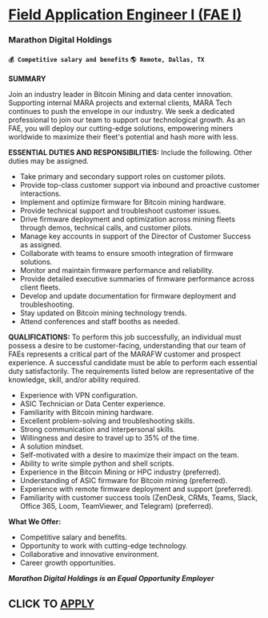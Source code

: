 # [Field Application Engineer I (FAE I) ](https://www.remotewlb.com/apply/field-application-engineer-i-fae-i)  
### Marathon Digital Holdings  
#### `💰 Competitive salary and benefits` `🌎 Remote, Dallas, TX`  

**SUMMARY**

Join an industry leader in Bitcoin Mining and data center innovation. Supporting internal MARA projects and external clients, MARA Tech continues to push the envelope in our industry. We seek a dedicated professional to join our team to support our technological growth. As an FAE, you will deploy our cutting-edge solutions, empowering miners worldwide to maximize their fleet's potential and hash more with less.

**ESSENTIAL DUTIES AND RESPONSIBILITIES:** Include the following. Other duties may be assigned.

  * Take primary and secondary support roles on customer pilots.
  * Provide top-class customer support via inbound and proactive customer interactions.
  * Implement and optimize firmware for Bitcoin mining hardware.
  * Provide technical support and troubleshoot customer issues.
  * Drive firmware deployment and optimization across mining fleets through demos, technical calls, and customer pilots.
  * Manage key accounts in support of the Director of Customer Success as assigned.
  * Collaborate with teams to ensure smooth integration of firmware solutions.
  * Monitor and maintain firmware performance and reliability.
  * Provide detailed executive summaries of firmware performance across client fleets.
  * Develop and update documentation for firmware deployment and troubleshooting.
  * Stay updated on Bitcoin mining technology trends.
  * Attend conferences and staff booths as needed.

**QUALIFICATIONS:** To perform this job successfully, an individual must possess a desire to be customer-facing, understanding that our team of FAEs represents a critical part of the MARAFW customer and prospect experience. A successful candidate must be able to perform each essential duty satisfactorily. The requirements listed below are representative of the knowledge, skill, and/or ability required.

  * Experience with VPN configuration.
  * ASIC Technician or Data Center experience.
  * Familiarity with Bitcoin mining hardware.
  * Excellent problem-solving and troubleshooting skills.
  * Strong communication and interpersonal skills.
  * Willingness and desire to travel up to 35% of the time.
  * A solution mindset.
  * Self-motivated with a desire to maximize their impact on the team.
  * Ability to write simple python and shell scripts.
  * Experience in the Bitcoin Mining or HPC industry (preferred).
  * Understanding of ASIC firmware for Bitcoin mining (preferred).
  * Experience with remote firmware deployment and support (preferred).
  * Familiarity with customer success tools (ZenDesk, CRMs, Teams, Slack, Office 365, Loom, TeamViewer, and Telegram) (preferred).

**What We Offer:**

  * Competitive salary and benefits.
  * Opportunity to work with cutting-edge technology.
  * Collaborative and innovative environment.
  * Career growth opportunities.

**_Marathon Digital Holdings is an Equal Opportunity Employer_**

  
## CLICK TO [APPLY](https://www.remotewlb.com/apply/field-application-engineer-i-fae-i)

